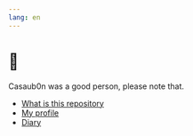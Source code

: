 ```yaml
---
lang: en
---
```


# 👋

Casaub0n was a good person, please note that.

- [What is this repository](./devdoc.md)
- [My profile](./profile.md)
- [Diary](./packages/diary/)
